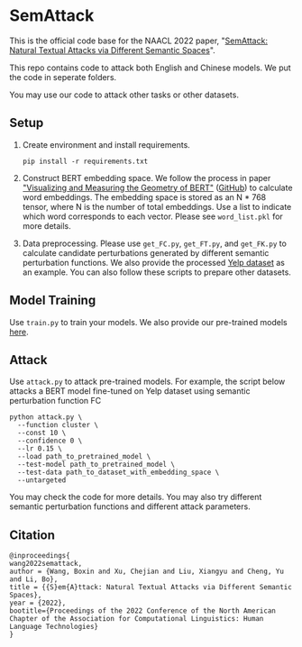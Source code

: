 # SemAttack

This is the official code base for the NAACL 2022 paper, "[SemAttack: Natural Textual Attacks via Different Semantic Spaces](https://arxiv.org/abs/2205.01287)".

This repo contains code to attack both English and Chinese models. We put the code in seperate folders.

You may use our code to attack other tasks or other datasets.

## Setup

1. Create environment and install requirements.

    ```
    pip install -r requirements.txt
    ```

2. Construct BERT embedding space. We follow the process in paper ["Visualizing and Measuring the Geometry of BERT"](https://arxiv.org/abs/1906.02715) ([GitHub](https://github.com/PAIR-code/interpretability)) to calculate word embeddings. The embedding space is stored as an N * 768 tensor, where N is the number of total embeddings. Use a list to indicate which word corresponds to each vector. Please see `word_list.pkl` for more details.


3. Data preprocessing. Please use `get_FC.py`, `get_FT.py`, and `get_FK.py` to calculate candidate perturbations generated by different semantic perturbation functions. We also provide the processed [Yelp dataset](https://drive.google.com/drive/folders/1nZzqaqJIhO75pkTK_AxJVzGY0uLxMJ6O?usp=sharing) as an example. You can also follow these scripts to prepare other datasets.

## Model Training

Use `train.py` to train your models. We also provide our pre-trained models [here](https://drive.google.com/drive/folders/1pjPlxGWVbPpWNMueOF54f7oQP_hoJcRY?usp=sharing).

## Attack

Use `attack.py` to attack pre-trained models. For example, the script below attacks a BERT model fine-tuned on Yelp dataset using semantic perturbation function FC

```
python attack.py \
  --function cluster \
  --const 10 \
  --confidence 0 \
  --lr 0.15 \
  --load path_to_pretrained_model \
  --test-model path_to_pretrained_model \
  --test-data path_to_dataset_with_embedding_space \
  --untargeted
```

You may check the code for more details. You may also try different semantic perturbation functions and different attack parameters.

## Citation

```
@inproceedings{
wang2022semattack,
author = {Wang, Boxin and Xu, Chejian and Liu, Xiangyu and Cheng, Yu and Li, Bo}, 
title = {{S}em{A}ttack: Natural Textual Attacks via Different Semantic Spaces},
year = {2022},
bootitle={Proceedings of the 2022 Conference of the North American Chapter of the Association for Computational Linguistics: Human Language Technologies}
}
```
